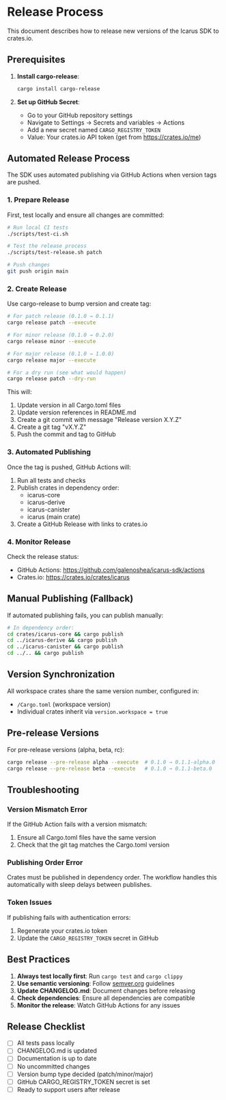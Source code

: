 # Release Process

This document describes how to release new versions of the Icarus SDK to crates.io.

## Prerequisites

1. **Install cargo-release**:
   ```bash
   cargo install cargo-release
   ```

2. **Set up GitHub Secret**:
   - Go to your GitHub repository settings
   - Navigate to Settings → Secrets and variables → Actions
   - Add a new secret named `CARGO_REGISTRY_TOKEN`
   - Value: Your crates.io API token (get from https://crates.io/me)

## Automated Release Process

The SDK uses automated publishing via GitHub Actions when version tags are pushed.

### 1. Prepare Release

First, test locally and ensure all changes are committed:
```bash
# Run local CI tests
./scripts/test-ci.sh

# Test the release process
./scripts/test-release.sh patch

# Push changes
git push origin main
```

### 2. Create Release

Use cargo-release to bump version and create tag:

```bash
# For patch release (0.1.0 → 0.1.1)
cargo release patch --execute

# For minor release (0.1.0 → 0.2.0)
cargo release minor --execute

# For major release (0.1.0 → 1.0.0)
cargo release major --execute

# For a dry run (see what would happen)
cargo release patch --dry-run
```

This will:
1. Update version in all Cargo.toml files
2. Update version references in README.md
3. Create a git commit with message "Release version X.Y.Z"
4. Create a git tag "vX.Y.Z"
5. Push the commit and tag to GitHub

### 3. Automated Publishing

Once the tag is pushed, GitHub Actions will:
1. Run all tests and checks
2. Publish crates in dependency order:
   - icarus-core
   - icarus-derive
   - icarus-canister
   - icarus (main crate)
3. Create a GitHub Release with links to crates.io

### 4. Monitor Release

Check the release status:
- GitHub Actions: https://github.com/galenoshea/icarus-sdk/actions
- Crates.io: https://crates.io/crates/icarus

## Manual Publishing (Fallback)

If automated publishing fails, you can publish manually:

```bash
# In dependency order:
cd crates/icarus-core && cargo publish
cd ../icarus-derive && cargo publish
cd ../icarus-canister && cargo publish
cd ../.. && cargo publish
```

## Version Synchronization

All workspace crates share the same version number, configured in:
- `/Cargo.toml` (workspace version)
- Individual crates inherit via `version.workspace = true`

## Pre-release Versions

For pre-release versions (alpha, beta, rc):
```bash
cargo release --pre-release alpha --execute  # 0.1.0 → 0.1.1-alpha.0
cargo release --pre-release beta --execute   # 0.1.0 → 0.1.1-beta.0
```

## Troubleshooting

### Version Mismatch Error
If the GitHub Action fails with a version mismatch:
1. Ensure all Cargo.toml files have the same version
2. Check that the git tag matches the Cargo.toml version

### Publishing Order Error
Crates must be published in dependency order. The workflow handles this automatically with sleep delays between publishes.

### Token Issues
If publishing fails with authentication errors:
1. Regenerate your crates.io token
2. Update the `CARGO_REGISTRY_TOKEN` secret in GitHub

## Best Practices

1. **Always test locally first**: Run `cargo test` and `cargo clippy`
2. **Use semantic versioning**: Follow [semver.org](https://semver.org) guidelines
3. **Update CHANGELOG.md**: Document changes before releasing
4. **Check dependencies**: Ensure all dependencies are compatible
5. **Monitor the release**: Watch GitHub Actions for any issues

## Release Checklist

- [ ] All tests pass locally
- [ ] CHANGELOG.md is updated
- [ ] Documentation is up to date
- [ ] No uncommitted changes
- [ ] Version bump type decided (patch/minor/major)
- [ ] GitHub CARGO_REGISTRY_TOKEN secret is set
- [ ] Ready to support users after release
